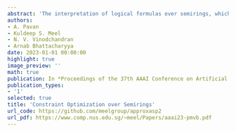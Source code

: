 ```yaml
---
abstract: 'The interpretation of logical formulas over semirings, which provide more information than simply the truth or falsity of a statement, have applications in computer science fields such as AI, databases, security, and logic. These semirings include the Viterbi semiring, the min-max or access control semiring, the tropical semiring, and the fuzzy semiring. This work explores the complexity of constraint optimization problems over semirings. The generic optimization problem studied is: given a propositional formula $\varphi$ over $n$ variables and a semiring $(K, +, \cdot, 0, 1)$, find the maximum value of all possible interpretations of $\varphi$ over $K$. This can be seen as a generalization of the well-known satisfiability problem, where a propositional formula is satisfiable if and only if the maximum value over all interpretations/assignments over the Boolean semiring is 1. A related problem is to find an interpretation that achieves the maximum value. This work focuses on these optimization problems over the Viterbi semiring, which are called optConfVal and optConf. It is shown that for general propositional formulas in negation normal form, optConfVal and optConf are in FPNP. When the input formula $\varphi$ is represented in conjunctive normal form, the complexity of optConf is investigated. For CNF formulae, an upper bound on the value of optConf as a function of the number of maximum satisfiable clauses is derived. It is shown that if $r$ is the maximum number of satisfiable clauses in a CNF formula with $m$ clauses, then its optConf value is at most $\frac14m-r$. Based on this result, it is established that optConf for CNF formulae is hard for the complexity class FPNP[log]. Polynomial-time approximation algorithms are also designed, and the inapproximability of optConfVal is established. Similar complexity results for these optimization problems over other semirings, such as the tropical, fuzzy, and access control semirings, are also established.'
authors:
- A. Pavan
- Kuldeep S. Meel
- N. V. Vinodchandran
- Arnab Bhattacharyya
date: 2023-01-01 00:00:00
highlight: true
image_preview: ''
math: true
publication: In *Proceedings of the 37th AAAI Conference on Artificial Intelligence (AAAI23)*
publication_types:
- '1'
selected: true
title: 'Constraint Optimization over Semirings'
url_code: https://github.com/meelgroup/approxasp2
url_pdf: https://www.comp.nus.edu.sg/~meel/Papers/aaai23-pmvb.pdf
---
```


